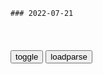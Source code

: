 ```tip
### 2022-07-21
```

<table id="tbc" style="white-space:pre-wrap">
</table>
<button onclick="toggleb()">toggle</button>
<button onclick="loadparse()">loadparse</button>
<br>
<!-- 🌸<br>🍅-　-🍑<hr>🍀 -->
<pre>
<textarea rows="30" cols="100" style="display: none" id="tar">

中文维基百科【维基百科中文版网站】
https://www.so.studiodahu.com/baike-Wikipedia:%E9%A6%96%E9%A1%B5

<font size="1" style="color:#DCDCDC">2022-07-21</font>

蘋果生態圈的網路神器 Surge 4 for iOS 簡易入門教學 | jkgtw's blog 
https://www.jkg.tw/p3330/

<font size="1" style="color:#DCDCDC">2022-07-21</font>

https://syimg.3dmgame.com/uploadimg/xiaz/2017/0910/1505009191836.jpg

真实的鲁迅，“幽默得要命”
https://m.thepaper.cn/baijiahao_19076455

https://imagepphcloud.thepaper.cn/pph/image/206/502/573.jpg

<font size="1" style="color:#DCDCDC">2022-07-21</font>

h为大动作，再次发债40亿！斥资1900万在昆明拿下20亩地
https://mbd.baidu.com/newspage/data/landingsuper?context=%7B%22nid%22%3A%22news_9732140844765354521%22%7D&n_type=-1&p_from=-1

<font size="1" style="color:#DCDCDC">2022-07-21</font>

斯里兰卡由乱到治，起码需要三步！
https://mbd.baidu.com/newspage/data/landingsuper?context=%7B%22nid%22%3A%22news_9933458924145863670%22%7D&n_type=-1&p_from=-1

<font size="1" style="color:#DCDCDC">2022-07-21</font>

牛顿的噩梦斜坡，反重力桥梁制作教程，2010世界视错觉大赛一等奖
https://mbd.baidu.com/newspage/data/videolanding?nid=sv_16641792303326214393&sourceFrom=rec

<font size="1" style="color:#DCDCDC">2022-07-21</font>

用4只电子元件，制作一个电弧打火机，出门带上太实用
https://mbd.baidu.com/newspage/data/videolanding?nid=sv_16130124887302464512&sourceFrom=rec

<font size="1" style="color:#DCDCDC">2022-07-21</font>

被挂上热搜的“上海小公主”事件反转，我看到了人性最丑陋的一幕
https://view.inews.qq.com/wxn/20220718A04D4700?

“懂不懂什么叫尊重？我讲话，你戴耳机，你怎么想的？”

乔哈里窗
http://inews.gtimg.com/newsapp_bt/0/15099887908/641.jpg
http://inews.gtimg.com/newsapp_bt/0/15099887922/641.jpg

<font size="1" style="color:#DCDCDC">2022-07-21</font>

【39号视频】7旬孤寡老人购600多个快递不拆堆满家，物业派15人花2天帮整理消杀
https://view.inews.qq.com/a/20220721A03DQB00

<font size="1" style="color:#DCDCDC">2022-07-21</font>

江门j方回应婴儿被扔垃圾桶：夫妻吵架，母亲一气之下扔孩子，已严厉批评
https://baijiahao.baidu.com/s?id=1738865380169037150&wfr=spider&for=pc

<font size="1" style="color:#DCDCDC">2022-07-21</font>

e罗斯宣布取消所有新冠防疫限制措施
https://baijiahao.baidu.com/s?id=1737142908619076590&wfr=spider&for=pc

<font size="1" style="color:#DCDCDC">2022-07-21</font>

全球仅剩zg坚持新冠清零 疫情过后zg将成为世界第一 - 新h百科网
https://www.xinhua.net.cn/31039.html

<font size="1" style="color:#DCDCDC">2022-07-21</font>

第一抗疫失败g 第一z治甩锅g 美国在抗疫中拿下多少个“第一”？_腾讯新闻
https://new.qq.com/omn/20210820/20210820V0AFP000.html

<font size="1" style="color:#DCDCDC">2022-07-21</font>

上海男子被封2个月发现小区绿化带86种野草：43种可食6种有毒-上游新闻 汇聚向上的力量
https://www.cqcb.com/shishijingwei/2022-05-30/4902228_pc.html

<font size="1" style="color:#DCDCDC">2022-05-31</font>

践踏人权的“美式抗疫”
https://m.gmw.cn/baijia/2022-07/31/35921091.html

<font size="1" style="color:#DCDCDC">2022-07-31</font>

z方批美年度人口贩运报告：将自己美化为“一类g家”是自取其辱
https://mbd.baidu.com/newspage/data/landingsuper?context=%7B%22nid%22%3A%22news_10309964794041501211%22%7D&n_type=-1&p_from=-1

<font size="1" style="color:#DCDCDC">2022-07-21</font>

美国高层的人口拐卖，远比铁链女事件更可怕-地球时报
http://news.dqtimes.com/junshi/202202/199726.html

<font size="1" style="color:#DCDCDC">2022-07-21</font>

虎妞（小说《骆驼祥子》中人物）_百度百科
https://baike.baidu.com/item/%E8%99%8E%E5%A6%9E/66848?fr=aladdin

不爱活动、好吃懒做，结果导致胎儿过大
难产致死。

她对爱情与幸福的追求长期被压抑，身受封建剥削家庭的损害，心理也因之变态，

一方面有着自己追求幸福的愿望，对祥子有真诚的一面，另一方面剥削者的意识已经渗透到她的灵魂之中，她想控制祥子，是家庭的占有者、支配者。

祥子也得到她的关心——一种虎妞式的、近乎粗野的“疼爱”；而更多的，是她那种畸形的、祥子所接受不了的性的纠缠与索取，这是完全从她自身的需要出发，甚至也可以说，就是这种“疼爱”，对祥子心灵和肉体两方面的摧残，害了祥子。
虎妞是祥子向上进取的阻力和障碍，

<font size="1" style="color:#DCDCDC">2022-07-21</font>

小福子（《骆驼祥子》人物）_百度百科
https://baike.baidu.com/item/%E5%B0%8F%E7%A6%8F%E5%AD%90/10297645?fr=aladdin

祥子由一位淳朴、正直、善良、能吃苦的青年最终变为懒惰、麻木的行尸走肉、“s会病胎里的产儿”。

<font size="1" style="color:#DCDCDC">2022-07-21</font>

杯子留声机是什么？大声对着塑料杯喊话，有趣的现象发生了
https://mbd.baidu.com/newspage/data/videolanding?nid=sv_12574905653273747634&sourceFrom=pc_feedlist

<font size="1" style="color:#DCDCDC">2022-07-21</font>

雷洛传：做人啊，还是不要太诚实！
https://mbd.baidu.com/newspage/data/videolanding?nid=sv_14725295925962763253&sourceFrom=pc_feedlist

人家做j察会收黑钱，你不会去收啊？你注定要穷一辈子。你要娶我女儿可以啊，5万块钱拿给我嘛。

我再一次机会给你，500块钱有没有？没有，五十有没有？没有，五块钱我也卖给你了。

<font size="1" style="color:#DCDCDC">2022-07-21</font>

用数学的方法教你把1000块花出100万的气势
https://mbd.baidu.com/newspage/data/landingsuper?context=%7B%22nid%22%3A%22news_9073288974432829999%22%7D&n_type=-1&p_from=-1

本杰明·富兰克林

富兰克林一生为科学和m主g命而工作，他死后留下的财产并不可观，大致只有1000英镑。令人惊讶的是，他竟留下了一份分配几百万英镑财产的遗嘱! 这份有趣的遗嘱是这样写的：

“……1000英镑赠给波士顿的居民，如果他们接受了这 1000 英 镑，那么这笔钱应该托付给一些挑选出来的公民，他们得把这些钱按每年5%的利率借给一些年轻的手工业者去生息。这笔钱过了100年增加到131000英镑。我希望，那时候用100000英镑来建立一所公共建筑物，剩下的31000英镑拿去继续生息 100 年。在第 2 个 100 年末，这笔款增加到4061000英镑，其中1061000英镑还是由波士顿的居民来支配，而其余的3000000英镑让马萨诸州的公众来管理。此后，我可不敢多作主张了！”

https://pics5.baidu.com/feed/64380cd7912397dd3f5c53267c1818bdd0a28714.jpeg?token=3bc046656aa2f5512b23e87312a01810.jpg

<font size="1" style="color:#DCDCDC">2022-07-21</font>

黄金拉丝过程，一公斤黄金拉成一公斤细丝，制作过程让人想象不到
https://mbd.baidu.com/newspage/data/videolanding?nid=sv_12996356795075846695&sourceFrom=rec

<font size="1" style="color:#DCDCDC">2022-07-21</font>

铯是什么金属？碰水就炸，遇到空气就燃烧，那么它是怎么被发现的
https://mbd.baidu.com/newspage/data/videolanding?nid=sv_12585197045382527626&sourceFrom=pc_feedlist

本生灯，基尔霍夫，光谱分析仪。

<font size="1" style="color:#DCDCDC">2022-07-21</font>

这个世界从未善待过丑人
https://m.thepaper.cn/baijiahao_19075811

<font size="1" style="color:#DCDCDC">2022-07-21</font>

被男友拍照后的24小时，女孩经历了什么？（漫画）
https://mbd.baidu.com/newspage/data/landingsuper?context=%7B%22nid%22%3A%22news_9691510076145882757%22%7D&n_type=-1&p_from=-1

<font size="1" style="color:#DCDCDC">2022-07-21</font>

</textarea>
</pre>
<!-- 🍀<br>🍑-　-🍅<hr>🌸 -->

```note
```

<link
  rel="stylesheet"
  href="https://cdn.jsdelivr.net/npm/@fancyapps/ui/dist/fancybox.css"
/>
<script src="https://cdn.jsdelivr.net/npm/@fancyapps/ui@4.0/dist/fancybox.umd.js"></script>

<script type="text/javascript">

var __urlRegex = /(\b(https?|ftp|file):\/\/[-A-Z0-9+&@#\/%?=~_|!:,.;]*[-A-Z0-9+&@#\/%=~_|])/ig;
var __imgRegex = /\.(?:jpe?g|gif|png|webp)$/i;

loadparse();

function parseURL($string){

    var exp = __urlRegex;
    return $string.replace(exp,function(match){
            __imgRegex.lastIndex=0;
            if(__imgRegex.test(match)){
                return '<a data-fancybox="gallery" href="' + match.replace("/p=700", "")
                 + '"><img src="' + match.replace("/p=700", "/p=160x200")+'" width="64"></a>';
            }
            else{
                return '<a href="' + match + '" target="_blank">' + match + '</a>';
            }
        }
    );
}

function loadparse() {
  tbc.innerHTML = parseURL(tar.value);
}

function toggleb() {
  var x = document.getElementById("tar");
  if (x.style.display === "none") {
    x.style.display = "";
  } else {
    x.style.display = "none";
  }
}

</script>
